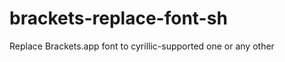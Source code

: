 brackets-replace-font-sh
========================

Replace Brackets.app font to cyrillic-supported one or any other
